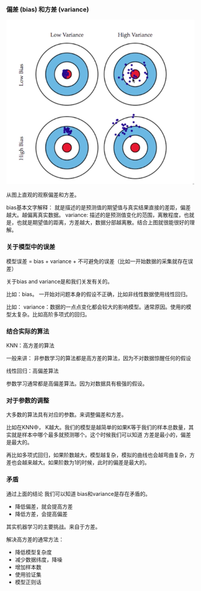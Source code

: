### 偏差 (bias) 和方差 (variance) 

![img.png](img/biasVanriance/img.png)

从图上直观的观察偏差和方差。

bias基本文字解释： 就是描述的是预测值的期望值与真实结果直接的差距，偏差越大。越偏离真实数据。
variance: 描述的是预测值变化的范围，离散程度，也就是，也就是期望值的距离，方差越大，数据分部越离散。结合上图就很能很好的理解。

### 关于模型中的误差

模型误差 = bias + variance + 不可避免的误差（比如一开始数据的采集就存在误差）

关于bias and variance是和我们关发有关的。

比如：bias。 一开始对问题本身的假设不正确，比如非线性数据使用线性回归。

比如： variance：数据的一点点变化都会较大的影响模型。通常原因。使用的模型太复杂。比如高阶多项式的回归。

### 结合实际的算法

KNN：高方差的算法

一般来讲： 非参数学习的算法都是高方差的算法，因为不对数据惊醒任何的假设

线性回归：高偏差算法

参数学习通常都是高偏差算法。因为对数据具有极强的假设。

### 对于参数的调整

大多数的算法具有对应的参数。来调整偏差和方差。

比如在KNN中， K越大。我们的模型是越简单的如果K等于我们的样本总数量，其实就是样本中哪个最多就预测哪个。这个时候我们可以知道
方差是最小的，偏差是最大的。

再比如多项式回归，如果阶数越大，模型越复杂，模拟的曲线也会越弯曲复杂，方差也会越来越大。如果阶数为1的时候，此时的偏差是最大的。

### 矛盾

通过上面的结论 我们可以知道 bias和variance是存在矛盾的。

- 降低偏差，就会提高方差
- 降低方差，会提高偏差

其实机器学习的主要挑战。来自于方差。

解决高方差的通常方法：
- 降低模型复杂度
- 减少数据纬度，降噪
- 增加样本数
- 使用验证集
- 模型正则话
